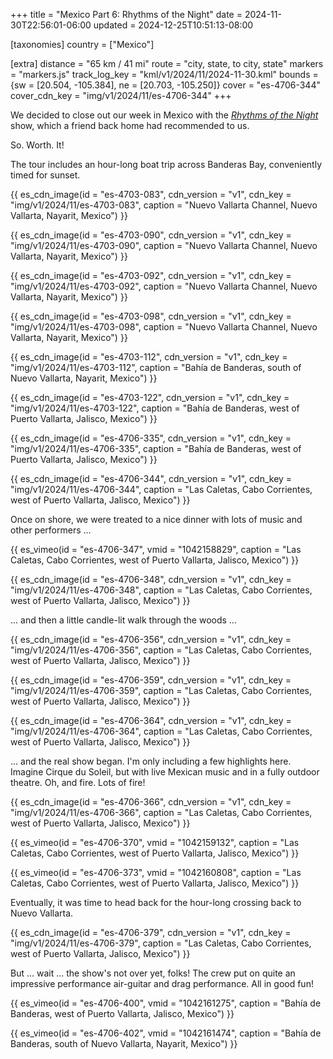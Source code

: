 +++
title = "Mexico Part 6: Rhythms of the Night"
date = 2024-11-30T22:56:01-06:00
updated = 2024-12-25T10:51:13-08:00

[taxonomies]
country = ["Mexico"]

[extra]
distance = "65 km / 41 mi"
route = "city, state, to city, state"
markers = "markers.js"
track_log_key = "kml/v1/2024/11/2024-11-30.kml"
bounds = {sw = [20.504, -105.384], ne = [20.703, -105.250]}
cover = "es-4706-344"
cover_cdn_key = "img/v1/2024/11/es-4706-344"
+++

We decided to close out our week in Mexico with the [_Rhythms of the Night_](https://www.vallarta-adventures.com/en/tour/rhythms-of-the-night/) show, which a friend back home had recommended to us.

<!-- more -->

So. Worth. It!

The tour includes an hour-long boat trip across Banderas Bay, conveniently timed for sunset.

{{ es_cdn_image(id = "es-4703-083", cdn_version = "v1", cdn_key = "img/v1/2024/11/es-4703-083", caption = "Nuevo Vallarta Channel, Nuevo Vallarta, Nayarit, Mexico") }}

{{ es_cdn_image(id = "es-4703-090", cdn_version = "v1", cdn_key = "img/v1/2024/11/es-4703-090", caption = "Nuevo Vallarta Channel, Nuevo Vallarta, Nayarit, Mexico") }}

{{ es_cdn_image(id = "es-4703-092", cdn_version = "v1", cdn_key = "img/v1/2024/11/es-4703-092", caption = "Nuevo Vallarta Channel, Nuevo Vallarta, Nayarit, Mexico") }}

{{ es_cdn_image(id = "es-4703-098", cdn_version = "v1", cdn_key = "img/v1/2024/11/es-4703-098", caption = "Nuevo Vallarta Channel, Nuevo Vallarta, Nayarit, Mexico") }}

{{ es_cdn_image(id = "es-4703-112", cdn_version = "v1", cdn_key = "img/v1/2024/11/es-4703-112", caption = "Bahía de Banderas, south of Nuevo Vallarta, Nayarit, Mexico") }}

{{ es_cdn_image(id = "es-4703-122", cdn_version = "v1", cdn_key = "img/v1/2024/11/es-4703-122", caption = "Bahía de Banderas, west of Puerto Vallarta, Jalisco, Mexico") }}

{{ es_cdn_image(id = "es-4706-335", cdn_version = "v1", cdn_key = "img/v1/2024/11/es-4706-335", caption = "Bahía de Banderas, west of Puerto Vallarta, Jalisco, Mexico") }}

{{ es_cdn_image(id = "es-4706-344", cdn_version = "v1", cdn_key = "img/v1/2024/11/es-4706-344", caption = "Las Caletas, Cabo Corrientes, west of Puerto Vallarta, Jalisco, Mexico") }}

Once on shore, we were treated to a nice dinner with lots of music and other performers ...

{{ es_vimeo(id = "es-4706-347", vmid = "1042158829", caption = "Las Caletas, Cabo Corrientes, west of Puerto Vallarta, Jalisco, Mexico") }}

{{ es_cdn_image(id = "es-4706-348", cdn_version = "v1", cdn_key = "img/v1/2024/11/es-4706-348", caption = "Las Caletas, Cabo Corrientes, west of Puerto Vallarta, Jalisco, Mexico") }}

... and then a little candle-lit walk through the woods ...

{{ es_cdn_image(id = "es-4706-356", cdn_version = "v1", cdn_key = "img/v1/2024/11/es-4706-356", caption = "Las Caletas, Cabo Corrientes, west of Puerto Vallarta, Jalisco, Mexico") }}

{{ es_cdn_image(id = "es-4706-359", cdn_version = "v1", cdn_key = "img/v1/2024/11/es-4706-359", caption = "Las Caletas, Cabo Corrientes, west of Puerto Vallarta, Jalisco, Mexico") }}

{{ es_cdn_image(id = "es-4706-364", cdn_version = "v1", cdn_key = "img/v1/2024/11/es-4706-364", caption = "Las Caletas, Cabo Corrientes, west of Puerto Vallarta, Jalisco, Mexico") }}

... and the real show began. I'm only including a few highlights here. Imagine Cirque du Soleil, but with live Mexican music and in a fully outdoor theatre. Oh, and fire. Lots of fire!

{{ es_cdn_image(id = "es-4706-366", cdn_version = "v1", cdn_key = "img/v1/2024/11/es-4706-366", caption = "Las Caletas, Cabo Corrientes, west of Puerto Vallarta, Jalisco, Mexico") }}

{{ es_vimeo(id = "es-4706-370", vmid = "1042159132", caption = "Las Caletas, Cabo Corrientes, west of Puerto Vallarta, Jalisco, Mexico") }}

{{ es_vimeo(id = "es-4706-373", vmid = "1042160808", caption = "Las Caletas, Cabo Corrientes, west of Puerto Vallarta, Jalisco, Mexico") }}

Eventually, it was time to head back for the hour-long crossing back to Nuevo Vallarta.

{{ es_cdn_image(id = "es-4706-379", cdn_version = "v1", cdn_key = "img/v1/2024/11/es-4706-379", caption = "Las Caletas, Cabo Corrientes, west of Puerto Vallarta, Jalisco, Mexico") }}

But ... wait ... the show's not over yet, folks! The crew put on quite an impressive performance air-guitar and drag performance. All in good fun!

{{ es_vimeo(id = "es-4706-400", vmid = "1042161275", caption = "Bahía de Banderas, west of Puerto Vallarta, Jalisco, Mexico") }}

{{ es_vimeo(id = "es-4706-402", vmid = "1042161474", caption = "Bahía de Banderas, south of Nuevo Vallarta, Nayarit, Mexico") }}
